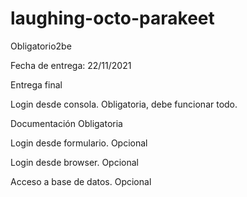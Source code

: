 # laughing-octo-parakeet
Obligatorio2be

Fecha de entrega: 22/11/2021
 

Entrega final

Login desde consola.    Obligatoria, debe funcionar todo.

Documentación           Obligatoria

Login desde formulario. Opcional

Login desde browser.    Opcional

Acceso a base de datos. Opcional
